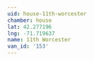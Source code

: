 ```yaml
---
uid: house-11th-worcester
chamber: house
lat: 42.277196
lng: -71.719637
name: 11th Worcester
van_id: '153'
---
```

